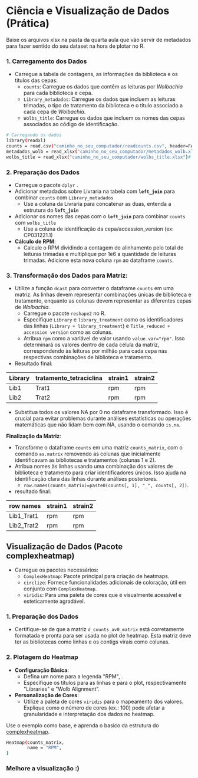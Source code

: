 # Ciência e Visualização de Dados (Prática)

Baixe os arquivos xlsx na pasta da quarta aula que vão servir de metadados para fazer sentido do seu dataset na hora de plotar no R.
### **1. Carregamento dos Dados**

- Carregue a tabela de contagens, as informações da biblioteca e os títulos das cepas:
    - `counts`: Carregue os dados que contêm as leituras por *Wolbachia* para cada biblioteca e cepa.
    - `Library_metadados`: Carregue os dados que incluem as leituras trimadas, o tipo de tratamento da biblioteca e o título associado a cada cepa de *Wolbachia*.
    - `Wolbs_title`: Carregue os dados que incluem os nomes das cepas associados ao código de identificação.

```bash
# Carregando os dados
library(readxl)
counts = read.csv("caminho_no_seu_computador/readcounts.csv", header=FALSE) # (lib/strain/count)
metadados_wolb = read_xlsx("caminho_no_seu_computador/metadados_wolb.xlsx") # informações da biblioteca (reads trimadas [essa info esta no log #reads processed] + tipo de tratamento)
wolbs_title = read_xlsx("caminho_no_seu_computador/wolbs_title.xlsx")# titulo associado a cepa [essa info esta no fasta de sequencia]
```

### **2. Preparação dos Dados**

- Carregue o pacote `dplyr` .
- Adicionar metadados sobre Livraria na tabela com **`left_join`** para combinar `counts` com `Library_metadados`
    - Use a coluna da Livraria para concatenar as duas, entenda a estrutura do **`left_join`**
- Adicionar os nomes das cepas com o **`left_join`** para combinar `counts` com `wolbs_title`
    - Use a coluna de identificação da cepa/accession_version (ex: CP031221.1)
- **Cálculo de RPM**:
    - Calcule o RPM dividindo a contagem de alinhamento pelo total de leituras trimadas e multiplique por 1e6 a quantidade de leituras trimadas. Adicione esta nova coluna `rpm` ao dataframe `counts`.

### **3. Transformação dos Dados para Matriz**:

- Utilize a função `dcast` para converter o dataframe `counts` em uma matriz. As linhas devem representar combinações únicas de biblioteca e tratamento, enquanto as colunas devem representar as diferentes cepas de *Wolbachia*.
    - Carregue o pacote `reshape2` no R.
    - Especifique `Library` e `library_treatment` como os identificadores das linhas (`Library + library_treatment`) e `Title_reduced + accession version` como as colunas.
    - Atribua `rpm` como a variável de valor usando `value.var="rpm"`. Isso determinará os valores dentro de cada célula da matriz, correspondendo às leituras por milhão para cada cepa nas respectivas combinações de biblioteca e tratamento.
- Resultado final:

| Library | tratamento_tetraciclina | strain1 | strain2 |
| --- | --- | --- | --- |
| Lib1 | Trat1 | rpm | rpm |
| Lib2 | Trat2 | rpm | rpm |
- Substitua todos os valores NA por 0 no dataframe transformado. Isso é crucial para evitar problemas durante análises estatísticas ou operações matemáticas que não lidam bem com NA, usando o comando `is.na`.

**Finalização da Matriz**:

- Transforme o dataframe `counts` em uma matriz `counts_matrix`, com o comando `as.matrix` removendo as colunas que inicialmente identificavam as bibliotecas e tratamentos (colunas 1 e 2).
- Atribua nomes às linhas usando uma combinação dos valores de biblioteca e tratamento para criar identificadores únicos. Isso ajuda na identificação clara das linhas durante análises posteriores.
    - `row.names(counts_matrix)=paste0(counts[, 1], "_", counts[, 2])`.
- resultado final:

| row names | strain1 | strain2 |
| --- | --- | --- |
| Lib1_Trat1 | rpm | rpm |
| Lib2_Trat2 | rpm | rpm |

## Visualização de Dados (Pacote complexheatmap)

- Carregue os pacotes necessários:
    - `ComplexHeatmap`: Pacote principal para criação de heatmaps.
    - `circlize`: Fornece funcionalidades adicionais de coloração, útil em conjunto com `ComplexHeatmap`.
    - `viridis`: Para uma paleta de cores que é visualmente acessível e esteticamente agradável.

### **1. Preparação dos Dados**

- Certifique-se de que a matriz `d_counts_av0_matrix` está corretamente formatada e pronta para ser usada no plot de heatmap. Esta matriz deve ter as bibliotecas como linhas e os contigs virais como colunas.

### **2. Plotagem do Heatmap**

- **Configuração Básica**:
    - Defina um nome para a legenda "RPM", .
    - Especifique os títulos para as linhas e para o plot, respectivamente "Libraries" e "Wolb Alignment”.
- **Personalização de Cores**:
    - Utilize a paleta de cores `viridis` para o mapeamento dos valores. Explique como o número de cores (ex.: 100) pode afetar a granularidade e interpretação dos dados no heatmap.

Use o exemplo como base, e aprenda o basico da estrutura do [complexheatmap](https://jokergoo.github.io/ComplexHeatmap-reference/book/introduction.html).

```bash
Heatmap(counts_matrix,
        name = "RPM",
)
```

### Melhore a visualização :)